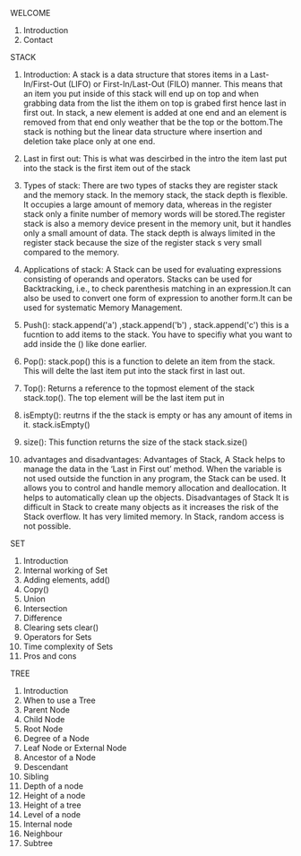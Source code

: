 
WELCOME
1.	Introduction
2.	Contact




STACK
1.	Introduction: A stack is a data structure that stores items in a Last-In/First-Out (LIFO) or First-In/Last-Out (FILO) manner. This means that an item you put inside of this stack will end up on top and when grabbing data from the list the ithem on top is grabed first hence last in first out. In stack, a new element is added at one end and an element is removed from that end only weather that be the top or the bottom.The stack is nothing but the linear data structure where insertion and deletion take place only at one end.


2.	Last in first out: This is what was descirbed in the intro the item last put into the stack is the first item out of the stack


3.	Types of stack: There are two types of stacks they are register stack and the memory stack. In the memory stack, the stack depth is flexible. It occupies a large amount of memory data, whereas in the register stack only a finite number of memory words will be stored.The register stack is also a memory device present in the memory unit, but it handles only a small amount of data. The stack depth is always limited in the register stack because the size of the register stack s very small compared to the memory.


4.	Applications of stack: A Stack can be used for evaluating expressions consisting of operands and operators. Stacks can be used for Backtracking, i.e., to check parenthesis matching in an expression.It can also be used to convert one form of expression to another form.It can be used for systematic Memory Management.
5.	Push():  stack.append('a') ,stack.append('b') , stack.append('c') this is a fucntion to add items to the stack. You have to specifiy what you want to add inside the () like done earlier. 
6.	Pop(): stack.pop() this is a function to delete an item from the stack. This will delte the last item put into the stack first in last out.
7.	Top(): Returns a reference to the topmost element of the stack stack.top(). The top element will be the last item put in 
8.	isEmpty(): reutrns if the the stack is empty or has any amount of items in it. stack.isEmpty()
9.	size(): This function returns the size of the stack stack.size()
10.	advantages and disadvantages: Advantages of Stack, A Stack helps to manage the data in the ‘Last in First out’ method. When the variable is
not used outside the function in any program, the Stack can be used. It allows you to control and handle memory allocation and deallocation.
It helps to automatically clean up the objects. Disadvantages of Stack It is difficult in Stack to create many objects as it increases the risk of the Stack overflow. It has very limited memory. In Stack, random access is not possible.



SET
1.	Introduction
2.	Internal working of Set
3.	Adding elements, add()
4.	Copy()
5.	Union
6.	Intersection
7.	Difference
8.	Clearing sets clear()
9.	Operators for Sets
10.	Time complexity of Sets
11.	Pros and cons 





TREE
1.	Introduction 
2.	When to use a Tree
3.	Parent Node
4.	Child Node
5.	Root Node
6.	Degree of a Node
7.	Leaf Node or External Node
8.	Ancestor of a Node
9.	Descendant
10.	Sibling
11. Depth of a node
12.	Height of a node
13.	Height of a tree
14.	Level of a node
15.	Internal node
16.	Neighbour
17.	Subtree

